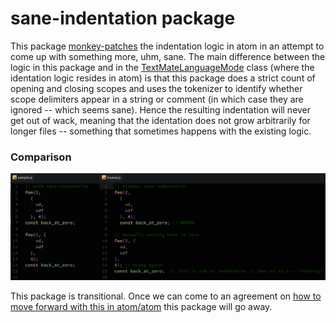 # sane-indentation package

This package [monkey-patches](https://en.wikipedia.org/wiki/Monkey_patch) the
indentation logic in atom in an attempt to come up with something more, uhm,
sane. The main difference between the logic in this package and in the
[TextMateLanguageMode](https://github.com/atom/atom/blob/master/src/text-mate-language-mode.js#L97)
class (where the identation logic resides in atom) is that this package does a
strict count of opening and closing scopes and uses the tokenizer to identify
whether scope delimiters appear in a string or comment (in which case they are
ignored -- which seems sane). Hence the resulting indentation will never get out
of wack, meaning that the identation does not grow arbitrarily for longer files --
something that sometimes happens with the existing logic.

### Comparison

![Comparison](https://raw.githubusercontent.com/chfritz/atom-sane-indentation/master/comparison.png)

This package is transitional. Once we can come to an agreement on [how to move
forward with this in atom/atom](https://github.com/atom/atom/pull/10384) this package will go away.

